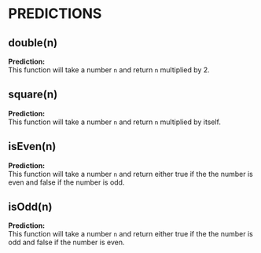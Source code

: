 # PREDICTIONS

## double(n)

**Prediction:**  
This function will take a number `n` and return `n` multiplied by 2.

## square(n)

**Prediction:**  
This function will take a number `n` and return `n` multiplied by itself.

## isEven(n)

**Prediction:**  
This function will take a number `n` and return either true if the the number is even and false if the number is odd.

## isOdd(n)

**Prediction:**  
This function will take a number `n` and return either true if the the number is odd and false if the number is even.